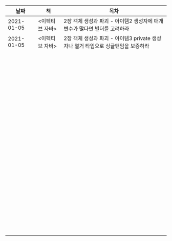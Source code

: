 | 날짜       | 책              | 목차                                                         |
| ---------- | --------------- | ------------------------------------------------------------ |
| 2021-01-05 | <이펙티브 자바> | 2장 객체 생성과 파괴 - 아이템2 생성자에 매개변수가 많다면 빌더를 고려하라 |
| 2021-01-05 | <이펙티브 자바> | 2장 객체 생성과 파괴 - 아이템3 private 생성자나 열거 타입으로 싱글턴임을 보증하라 |
|            |                 |                                                              |
|            |                 |                                                              |
|            |                 |                                                              |
|            |                 |                                                              |
|            |                 |                                                              |
|            |                 |                                                              |
|            |                 |                                                              |
|            |                 |                                                              |
|            |                 |                                                              |
|            |                 |                                                              |
|            |                 |                                                              |
|            |                 |                                                              |
|            |                 |                                                              |
|            |                 |                                                              |
|            |                 |                                                              |
|            |                 |                                                              |
|            |                 |                                                              |
|            |                 |                                                              |
|            |                 |                                                              |
|            |                 |                                                              |
|            |                 |                                                              |
|            |                 |                                                              |
|            |                 |                                                              |
|            |                 |                                                              |
|            |                 |                                                              |
|            |                 |                                                              |
|            |                 |                                                              |
|            |                 |                                                              |
|            |                 |                                                              |
|            |                 |                                                              |
|            |                 |                                                              |
|            |                 |                                                              |
|            |                 |                                                              |
|            |                 |                                                              |
|            |                 |                                                              |
|            |                 |                                                              |
|            |                 |                                                              |
|            |                 |                                                              |
|            |                 |                                                              |
|            |                 |                                                              |
|            |                 |                                                              |
|            |                 |                                                              |
|            |                 |                                                              |
|            |                 |                                                              |
|            |                 |                                                              |
|            |                 |                                                              |
|            |                 |                                                              |
|            |                 |                                                              |
|            |                 |                                                              |
|            |                 |                                                              |
|            |                 |                                                              |
|            |                 |                                                              |
|            |                 |                                                              |
|            |                 |                                                              |
|            |                 |                                                              |
|            |                 |                                                              |
|            |                 |                                                              |
|            |                 |                                                              |
|            |                 |                                                              |
|            |                 |                                                              |
|            |                 |                                                              |
|            |                 |                                                              |
|            |                 |                                                              |
|            |                 |                                                              |
|            |                 |                                                              |
|            |                 |                                                              |
|            |                 |                                                              |
|            |                 |                                                              |
|            |                 |                                                              |
|            |                 |                                                              |
|            |                 |                                                              |
|            |                 |                                                              |
|            |                 |                                                              |
|            |                 |                                                              |
|            |                 |                                                              |
|            |                 |                                                              |
|            |                 |                                                              |
|            |                 |                                                              |
|            |                 |                                                              |
|            |                 |                                                              |
|            |                 |                                                              |
|            |                 |                                                              |
|            |                 |                                                              |
|            |                 |                                                              |
|            |                 |                                                              |
|            |                 |                                                              |
|            |                 |                                                              |
|            |                 |                                                              |
|            |                 |                                                              |
|            |                 |                                                              |
|            |                 |                                                              |
|            |                 |                                                              |
|            |                 |                                                              |
|            |                 |                                                              |
|            |                 |                                                              |
|            |                 |                                                              |

